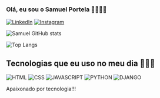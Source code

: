 ### Olá, eu sou o Samuel Portela 👋🏼👋🏼

[![LinkedIn](https://img.shields.io/badge/LinkedIn-0077B5?style=for-the-badge&logo=linkedin&logoColor=white)](https://www.linkedin.com/in/samuel-portela0411/)
[![Instagram](https://img.shields.io/badge/Instagram-E4405F?style=for-the-badge&logo=instagram&logoColor=white)]([https://www.linkedin.com/in/samuel-portela0411/](https://www.instagram.com/_.portela/))

![Samuel GitHub stats](https://github-readme-stats.vercel.app/api?username=samuel-portela04&show_icons=true&theme=dracula)

![Top Langs](https://github-readme-stats.vercel.app/api/top-langs/?username=samuel-portela04&hide_progress=true)

## Tecnologias que eu uso no meu dia 👨🏽‍💻

![HTML](https://img.shields.io/badge/HTML-239120?style=for-the-badge&logo=html5&logoColor=white)
![CSS](https://img.shields.io/badge/CSS-239120?&style=for-the-badge&logo=css3&logoColor=white)
![JAVASCRIPT](https://img.shields.io/badge/JavaScript-F7DF1E?style=for-the-badge&logo=javascript&logoColor=black)
![PYTHON](https://img.shields.io/badge/Python-14354C?style=for-the-badge&logo=python&logoColor=white)
![DJANGO](https://img.shields.io/badge/Django-092E20?style=for-the-badge&logo=django&logoColor=white)

Apaixonado por tecnologia!!!
